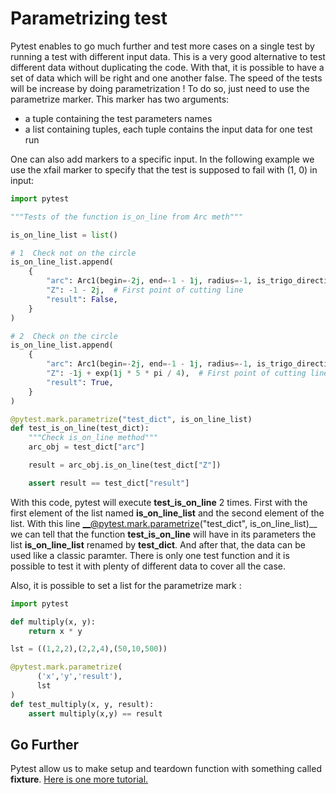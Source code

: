 # Parametrizing test

Pytest enables to go much further and test more cases on a single test by running a test with different input data. This is a very good alternative to test different data without duplicating the code. With that, it is possible to have a set of data which will be right and one another false. The speed of the tests will be increase by doing parametrization ! To do so, just need to use the parametrize marker. This marker has two arguments:
* a tuple containing the test parameters names
* a list containing tuples, each tuple contains the input data for one test run

One can also add markers to a specific input. In the following example we use the xfail marker to specify that the test is supposed to fail with (1, 0) in input:
```py
import pytest

"""Tests of the function is_on_line from Arc meth"""

is_on_line_list = list()

# 1  Check not on the circle
is_on_line_list.append(
    {
        "arc": Arc1(begin=-2j, end=-1 - 1j, radius=-1, is_trigo_direction=False),
        "Z": -1 - 2j,  # First point of cutting line
        "result": False,
    }
)

# 2  Check on the circle
is_on_line_list.append(
    {
        "arc": Arc1(begin=-2j, end=-1 - 1j, radius=-1, is_trigo_direction=False),
        "Z": -1j + exp(1j * 5 * pi / 4),  # First point of cutting line
        "result": True,
    }
)

@pytest.mark.parametrize("test_dict", is_on_line_list)
def test_is_on_line(test_dict):
    """Check is_on_line method"""
    arc_obj = test_dict["arc"]

    result = arc_obj.is_on_line(test_dict["Z"])

    assert result == test_dict["result"]
```

With this code, pytest will execute __test_is_on_line__ 2 times. First with the first element of the list named __is_on_line_list__ and the second element of the list. With this line __@pytest.mark.parametrize("test_dict", is_on_line_list)__ we can tell that the function __test_is_on_line__ will have in its parameters the list __is_on_line_list__ renamed by __test_dict__. And after that, the data can be used like a classic paramter. There is only one test function and it is possible to test it with plenty of different data to cover all the case.

Also, it is possible to set a list for the parametrize mark :

```py
import pytest

def multiply(x, y):
    return x * y

lst = ((1,2,2),(2,2,4),(50,10,500))

@pytest.mark.parametrize(
      ('x','y','result'),
      lst
)
def test_multiply(x, y, result):
    assert multiply(x,y) == result
```

## Go Further

Pytest allow us to make setup and teardown function with something called __fixture__. [Here is one more tutorial.](https://github.com/BenjaminGabet/pyleecan-doc/blob/patch-1/Tests_Turorials/make.setup.function.md)
